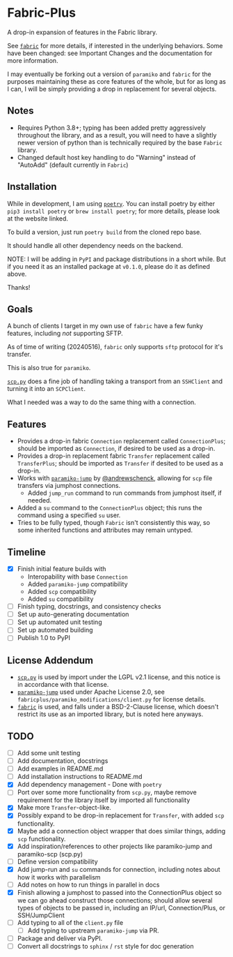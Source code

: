 # Fabric-Plus

A drop-in expansion of features in the Fabric library.

See [`fabric`](https://github.com/fabric/fabric) for more details, if interested in the underlying behaviors. Some have been changed: see Important Changes and the documentation for more information.

I may eventually be forking out a version of `paramiko` and `fabric` for the purposes maintaining these as core features of the whole, but for as long as I can, I will be simply providing a drop in replacement for several objects.

## Notes

- Requires Python 3.8+; typing has been added pretty aggressively throughout the library, and as a result, you will need to have a slightly newer version of python than is technically required by the base `Fabric` library.
- Changed default host key handling to do "Warning" instead of "AutoAdd" (default currently in `Fabric`)

## Installation

While in development, I am using [`poetry`](https://python-poetry.org/). You can install poetry by either `pip3 install poetry` or `brew install poetry`; for more details, please look at the website linked.

To build a version, just run `poetry build` from the cloned repo base.

It should handle all other dependency needs on the backend.

NOTE: I will be adding in `PyPI` and package distributions in a short while. But if you need it as an installed package at `v0.1.0`, please do it as defined above.

Thanks!

## Goals

A bunch of clients I target in my own use of `fabric` have a few funky features, including *not* supporting SFTP.

As of time of writing (20240516), `fabric` only supports `sftp` protocol for it's transfer.

This is also true for `paramiko`.

[`scp.py`](https://github.com/jbardin/scp.py) does a fine job of handling taking a transport from an `SSHClient` and turning it into an `SCPClient`.

What I needed was a way to do the same thing with a connection.

## Features

- Provides a drop-in fabric `Connection` replacement called `ConnectionPlus`; should be imported as `Connection`, if desired to be used as a drop-in.
- Provides a drop-in replacement fabric `Transfer` replacement called `TransferPlus`; should be imported as `Transfer` if desited to be used as a drop-in.
- Works with [`paramiko-jump`](https://github.com/andrewschenck/paramiko-jump) by [@andrewschenck](https://github.com/andrewschenck), allowing for `scp` file transfers via jumphost connections.
  - Added `jump_run` command to run commands from jumphost itself, if needed.
- Added a `su` command to the `ConnectionPlus` object; this runs the command using a specified `su` user.
- Tries to be fully typed, though `Fabric` isn't consistently this way, so some inherited functions and attributes may remain untyped.

## Timeline

- [x] Finish initial feature builds with
  - Interopability with base `Connection`
  - Added `paramiko-jump` compatibility
  - Added `scp` compatibility
  - Added `su` compatibility
- [ ] Finish typing, docstrings, and consistency checks
- [ ] Set up auto-generating documentation
- [ ] Set up automated unit testing
- [ ] Set up automated building
- [ ] Publish 1.0 to PyPI

## License Addendum

- [`scp.py`](https://github.com/jbardin/scp.py) is used by import under the LGPL v2.1 license, and this notice is in accordance with that license.
- [`paramiko-jump`](https://github.com/andrewschenck/paramiko-jump) used under Apache License 2.0, see `fabricplus/paramiko_modifications/client.py` for license details.
- [`fabric`](https://github.com/fabric/fabric) is used, and falls under a BSD-2-Clause license, which doesn't restrict its use as an imported library, but is noted here anyways.

## TODO

- [ ] Add some unit testing
- [ ] Add documentation, docstrings
- [ ] Add examples in README.md
- [ ] Add installation instructions to README.md
- [x] Add dependency management - Done with `poetry`
- [ ] Port over some more functionality from `scp.py`, maybe remove requirement for the library itself by imported all functionality
- [x] Make more `Transfer`-object-like.
- [x] Possibly expand to be drop-in replacement for `Transfer`, with added `scp` functionality.
- [x] Maybe add a connection object wrapper that does similar things, adding `scp` functionality.
- [x] Add inspiration/references to other projects like paramiko-jump and paramiko-scp (scp.py)
- [ ] Define version compatibility
- [x] Add jump-run and `su` commands for connection, including notes about how it works with parallelism
- [ ] Add notes on how to run things in parallel in docs
- [x] Finish allowing a jumphost to passed into the ConnectionPlus object so we can go ahead construct those connections; should allow several types of objects to be passed in, including an IP/url, Connection/Plus, or SSH/JumpClient
- [ ] Add typing to all of the `client.py` file
  - [ ] Add typing to upstream `paramiko-jump` via PR.
- [ ] Package and deliver via PyPI.
- [ ] Convert all docstrings to `sphinx` / `rst` style for doc generation